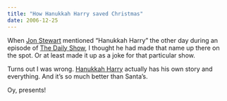 ```yaml
---
title: "How Hanukkah Harry saved Christmas"
date: 2006-12-25
---
```


When [Jon Stewart][1] mentioned “Hanukkah Harry” the other day during an episode of [The Daily Show][2], I thought he had made that name up there on the spot. Or at least made it up as a joke for that particular show.

Turns out I was wrong. [Hanukkah Harry][3] actually has his own story and everything. And it’s so much better than Santa’s.

Oy, presents!

[1]: http://en.wikipedia.org/wiki/Jon_Stewart
[2]: http://en.wikipedia.org/wiki/Daily_Show
[3]: http://en.wikipedia.org/wiki/Hanukkah_Harry#Hanukkah_Harry

